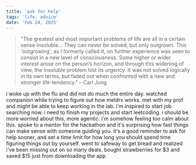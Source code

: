 ```yaml
---
title: 'ask for help'
tags: 'life, advice'
date: 'Feb 24, 2025'
---
```


> "The greatest and most important problems of life are all in a certain sense insoluble... They can never be solved, but only outgrown. This 'outgrowing', as I formerly called it, on further experience was seen to consist in a new level of consciousness. Some higher or wider interest arose on the person’s horizon, and through this widening of view, the insoluble problem lost its urgency. It was not solved logically in its own terms, but faded out when confronted with a new and stronger life-tendency." – Carl Jung

i woke up with the flu and did not do much the entire day. watched companion while trying to figure out how meldrx works. met with my prof and might be able to keep working in the lab. i'm inspired to start job searching now. i need to finish my projects and start leetcoding. i should be more worried about this, more agentic. i'm somehow feeling too calm about this. spoke to a mentor for the hackathon and it's surprising how fast things can make sense with someone guiding you. it's a good reminder to ask for help sooner, and set a time limit for how long you should spend time figuring things out by yourself. went to safeway to get bread and realized i've been missing out on so many deals. bought strawberries for \$3 and saved \$15 just from downloading the app.
